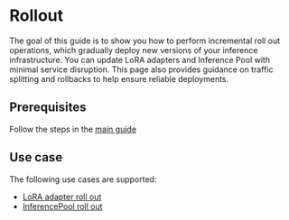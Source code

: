 # Rollout

The goal of this guide is to show you how to perform incremental roll out operations,
which gradually deploy new versions of your inference infrastructure.
You can update LoRA adapters and Inference Pool with minimal service disruption.
This page also provides guidance on traffic splitting and rollbacks to help ensure reliable deployments.

## Prerequisites
Follow the steps in the [main guide](index.md)

## Use case
The following use cases are supported:
*   [LoRA adapter roll out](adapter-rollout.md)
*   [InferencePool roll out](inferencepool-rollout.md)
